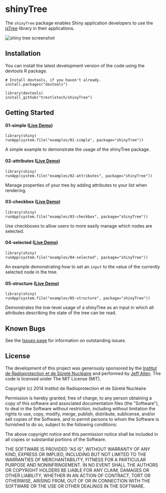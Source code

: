 shinyTree
==========

The `shinyTree` package enables Shiny application developers to use the 
[jsTree](http://jstree.com) library in their applications.

![shiny tree screenshot](https://trestletech.github.io/shinyTree/images/st.png)

Installation
------------

You can install the latest development version of the code using the devtools R package.

```
# Install devtools, if you haven't already.
install.packages("devtools")

library(devtools)
install_github("trestletech/shinyTree")
```


Getting Started
---------------

#### 01-simple ([Live Demo](https://trestletech.shinyapps.io/st-01-simple/))

```
library(shiny)
runApp(system.file("examples/01-simple", package="shinyTree"))
```

A simple example to demonstrate the usage of the shinyTree package.

#### 02-attributes ([Live Demo](https://trestletech.shinyapps.io/st-02-attributes/))

```
library(shiny)
runApp(system.file("examples/02-attributes", package="shinyTree"))
```

Manage properties of your tree by adding attributes to your list when rendering.

#### 03-checkbox ([Live Demo](https://trestletech.shinyapps.io/st-03-checkbox/))

```
library(shiny)
runApp(system.file("examples/03-checkbox", package="shinyTree"))
```

Use checkboxes to allow users to more easily manage which nodes are selected.

#### 04-selected ([Live Demo](https://trestletech.shinyapps.io/st-04-selected/))

```
library(shiny)
runApp(system.file("examples/04-selected", package="shinyTree"))
```

An example demonstrating how to set an `input` to the value of the currently selected node in the tree.

#### 05-structure ([Live Demo](https://trestletech.shinyapps.io/st-05-structure/))

```
library(shiny)
runApp(system.file("examples/05-structure", package="shinyTree"))
```

Demonstrates the low-level usage of a shinyTree as an input in which all attributes describing the state of the tree can be read.


Known Bugs
----------

See the [Issues page](https://github.com/trestletech/shinyTree/issues) for information on outstanding issues. 

License
-------

The development of this project was generously sponsored by the [Institut de 
Radioprotection et de Sûreté Nucléaire](http://www.irsn.fr/EN/Pages/home.aspx) 
and performed by [Jeff Allen](http://trestletech.com). The code is
licensed under The MIT License (MIT).

Copyright (c) 2014 Institut de Radioprotection et de Sûreté Nucléaire

Permission is hereby granted, free of charge, to any person obtaining a copy
of this software and associated documentation files (the "Software"), to deal
in the Software without restriction, including without limitation the rights
to use, copy, modify, merge, publish, distribute, sublicense, and/or sell
copies of the Software, and to permit persons to whom the Software is
furnished to do so, subject to the following conditions:

The above copyright notice and this permission notice shall be included in
all copies or substantial portions of the Software.

THE SOFTWARE IS PROVIDED "AS IS", WITHOUT WARRANTY OF ANY KIND, EXPRESS OR
IMPLIED, INCLUDING BUT NOT LIMITED TO THE WARRANTIES OF MERCHANTABILITY,
FITNESS FOR A PARTICULAR PURPOSE AND NONINFRINGEMENT. IN NO EVENT SHALL THE
AUTHORS OR COPYRIGHT HOLDERS BE LIABLE FOR ANY CLAIM, DAMAGES OR OTHER
LIABILITY, WHETHER IN AN ACTION OF CONTRACT, TORT OR OTHERWISE, ARISING FROM,
OUT OF OR IN CONNECTION WITH THE SOFTWARE OR THE USE OR OTHER DEALINGS IN
THE SOFTWARE.

